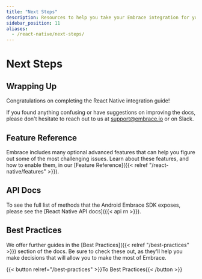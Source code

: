 ```yaml
---
title: "Next Steps"
description: Resources to help you take your Embrace integration for your React Native application to the next level
sidebar_position: 11
aliases:
  - /react-native/next-steps/
---
```


# Next Steps

## Wrapping Up

Congratulations on completing the React Native integration guide! 

If you found anything confusing or have suggestions on improving the docs,
please don't hesitate to reach out to us at <support@embrace.io> or on Slack.

## Feature Reference

Embrace includes many optional advanced features that can help you figure out some of 
the most challenging issues. Learn about these features, and how to enable them, in
our [Feature Reference]({{< relref "/react-native/features" >}}).

## API Docs

To see the full list of methods that the Android Embrace SDK exposes, please see
the [React Native API docs]({{< api rn >}}).

## Best Practices

We offer further guides in the [Best Practices]({{< relref "/best-practices" >}}) section of the docs.
Be sure to check these out, as they'll help you make decisions that will allow you to make the most of Embrace.

{{< button relref="/best-practices" >}}To Best Practices{{< /button >}}
